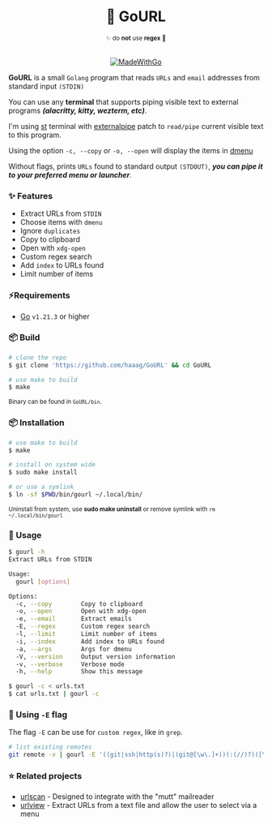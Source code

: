 
<div align="center">
    <h1><b>🔗 GoURL</b></h1>
    <sub>✨ do <b>not</b> use <b>regex</b> 🤡</sub>
<br>
<br>

[![MadeWithGo](https://img.shields.io/badge/Made%20with-Go-1f425f.svg)](https://go.dev/)
</div>


**GoURL** is a small `Golang` program that reads `URLs` and `email` addresses from standard input `(STDIN)`

You can use any **terminal** that supports piping visible text to external programs **_(alacritty, kitty, wezterm, etc)_**.

I'm using [st](https://st.suckless.org/) terminal with [externalpipe](https://st.suckless.org/patches/externalpipe/) patch to `read/pipe` current visible text to this program.

Using the option `-c, --copy` or `-o, --open` will display the items in [dmenu](https://tools.suckless.org/dmenu/)

Without flags, prints `URLs` found to standard output `(STDOUT)`, **_you can pipe it to your preferred menu or launcher_**.

### ✨ Features

- Extract URLs from `STDIN`
- Choose items with `dmenu`
- Ignore `duplicates`
- Copy to clipboard
- Open with `xdg-open`
- Custom regex search
- Add `index` to URLs found
- Limit number of items

### ⚡️Requirements

- [Go](https://golang.org/) `v1.21.3` or higher

### 📦 Build

```bash
# clone the repo
$ git clone 'https://github.com/haaag/GoURL' && cd GoURL

# use make to build
$ make
```

<sub>Binary can be found in `GoURL/bin`.</sub>

### 📦 Installation

```bash
# use make to build
$ make

# install on system wide
$ sudo make install

# or use a symlink
$ ln -sf $PWD/bin/gourl ~/.local/bin/
```

<sub>Uninstall from system, use <b>sudo make uninstall</b> or remove symlink with `rm ~/.local/bin/gourl`</sub>

### 🚀 Usage

```bash
$ gourl -h
Extract URLs from STDIN

Usage:
  gourl [options]

Options:
  -c, --copy        Copy to clipboard
  -o, --open        Open with xdg-open
  -e, --email       Extract emails
  -E, --regex       Custom regex search
  -l, --limit       Limit number of items
  -i, --index       Add index to URLs found
  -a, --args        Args for dmenu
  -V, --version     Output version information
  -v, --verbose     Verbose mode
  -h, --help        Show this message

$ gourl -c < urls.txt
$ cat urls.txt | gourl -c
```

### 🚩 Using `-E` flag

The flag `-E` can be use for `custom regex`, like in `grep`.

```bash
# list existing remotes
git remote -v | gourl -E '((git|ssh|http(s)?)|(git@[\w\.]+))(:(//)?)([\w\.@\:/\-~]+)(\.git)(/)?'
```

### ⭐ Related projects

- [urlscan](https://github.com/firecat53/urlscan) - Designed to integrate with the "mutt" mailreader
- [urlview](https://github.com/sigpipe/urlview) - Extract URLs from a text file and allow the user to select via a menu
